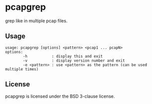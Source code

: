 pcapgrep
========

grep like in multiple pcap files.

Usage
-----
```
usage: pcapgrep [options] <pattern> <pcap1 ... pcapN>
options:
        -h           : display this and exit
        -v           : display version number and exit
        -e <pattern> : use <pattern> as the pattern (can be used multiple times)
```

License
-------
pcapgrep is licensed under the BSD 3-clause license.
